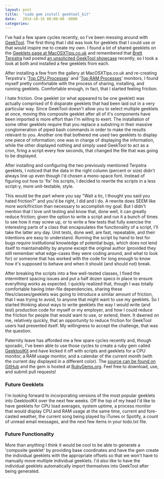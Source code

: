 ```yaml
---
layout: post
title:  "sudo gem install geektool_kit"
date:   2014-10-16 00:00:00 -0800
categories: 
---
```


I've had a few spare cycles recently, so I've been messing around with [GeekTool](http://projects.tynsoe.org/en/geektool/). The first thing that I did was look for geeklets that I could use or that would inspire me to create my own. I found a lot of shared geeklets on the [Geeklets page at MacOSXTips.co.uk](http://www.macosxtips.co.uk/geeklets/) and remembered that [Brett Terpstra](http://brettterpstra.com/) had posted [an unsolicited GeekTool showcase](http://brettterpstra.com/2014/07/27/an-unsolicited-geektool-showcase/) recently, so I took a look at both and installed a few geeklets from each.

After installing a few from the gallery at MacOSXTips.co.uk and re-creating Terpstra's '[Top CPU Processes](http://brettterpstra.com/2011/09/16/geeklet-top-cpu-processes/)' and '[Top RAM Processes](http://brettterpstra.com/2011/11/09/geeklet-top-ram-processes/)' monitors, I found myself pretty comfortable with the process of sharing, installing, and running geeklets. Comfortable enough, in fact, that I started feeling friction. 

I hate friction. One geeklet (or what appeared to be one geeklet) was actually comprised of 6 disparate geeklets that had been laid out in a very particular way. Since GeekTool doesn't allow you to select multiple geeklets at once, moving this composite geeklet after all of it's components have been imported is more effort than I'm willing to exert. The installation of some other geeklets require that you replace a substring in their massive conglomeration of piped bash commands in order to make the results relevant to you. Another one that bothered me used two geeklets to display one piece of information; one was in charge of displaying the information, while the other displayed nothing and simply used GeekTool to act as a cron, firing a script every few seconds, that changed the file that was going to be displayed.

After installing and configuring the two previously mentioned Terpstra geeklets, I noticed that the data in the right column (percent or size) didn't always line up even though I'd chosen a mono-space font. Instead of figuring out how to 'fix' his scripts, I decided to rewrite the scripts in a less script-y, more unit-testable, style. 

This would be the part where you say "Wait a tic, I thought you said you hated friction?" and you'd be right, I did and I do. A rewrite does SEEM like more work/friction than necessary to accomplish my goal. But I didn't mention that I love unit testing and know that, done well, it can greatly reduce friction; given the option to write a script and run it a bunch of times to see how it may screw up, or to write a few tests that fully exercise the interesting parts of a class that encapsulates the functionality of a script, I'll take the latter any day. Unit tests, done well, are fast, repeatable, and their intentions are easy to understand. Running the script by hand to test for bugs require institutional knowledge of potential bugs, which does not lend itself to maintainability by anyone except the original author (provided they still remember what edge-cases they were coding around, and what to look for) or someone that has worked with the code for long enough to know how it's supposed to behave and when it should (and should not) break.

After breaking the scripts into a few well-tested classes, I fixed the intermittent spacing issues and put a half dozen specs in place to ensure everything works as expected. I quickly realized that, though I was totally comfortable having inter-file dependencies, sharing these files/classes/geeklets was going to introduce a similar amount of friction, that I was trying to avoid, to anyone that might want to use my geeklets. So I started thinking about ways to write geeklets the way I would write (and test) production code for myself or my employer, and how I could reduce the friction for people that would want to use, or extend, them. It dawned on me, relatively quickly, that an opportunity to reduce friction for GeekTool users had presented itself. My willingness to accept the challenge, that was the question.

Paternity leave has afforded me a few spare cycles recently and, though sporadic, I've been able to use those cycles to create a ruby gem called [GeektoolKit](https://rubygems.org/gems/geektool_kit) and have kicked it off with scripts and geeklets for a CPU monitor, a RAM usage monitor, and a calendar of the current month (with the current day displayed in a different color). The [source can be found on GitHub](https://github.com/robKitson/geektool_kit) and the gem is hosted at [RubyGems.org](https://rubygems.org/gems/geektool_kit). Feel free to download, use, and submit pull requests!


### Future Geeklets
I'm looking forward to incorporating versions of the most popular geeklets into GeektoolKit over the next few weeks. Off the top of my head I'd like to have geeklets for CPU load averages, system uptime, a process monitor that would display CPU and RAM usage at the same time, current and fore-casted weather, the current song being played by iTunes or Spotify, a count of unread email messages, and the next few items in your todo.txt file.

### Future Functionality
More than anything I think it would be cool to be able to generate a 'composite geeklet' by providing base coordinates and have the gem create the individual geeklets with the appropriate offsets so that we won't have to manually move multiple individual geeklets. I'd also like to have the individual geeklets automatically import themselves into GeekTool after being generated.

